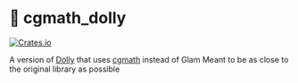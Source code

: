 # 🎥 cgmath_dolly

[![Crates.io](https://img.shields.io/crates/v/cgmath_dolly.svg)](https://crates.io/crates/cgmath_dolly)

A version of [Dolly](https://github.com/h3r2tic/dolly) that uses [cgmath](https://docs.rs/cgmath/latest/cgmath/)
instead of Glam
Meant to be as close to the original library as possible